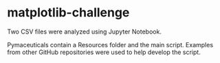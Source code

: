# matplotlib-challenge

Two CSV files were analyzed using Jupyter Notebook.

Pymaceuticals contain a Resources folder and the main script. Examples from other GitHub repositories were used to help develop the script.
